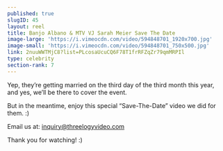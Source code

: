 ```yaml
---
published: true
slugID: 45
layout: reel
title: Banjo Albano & MTV VJ Sarah Meier Save The Date
image-large: 'https://i.vimeocdn.com/video/594848701_1920x700.jpg'
image-small: 'https://i.vimeocdn.com/video/594848701_750x500.jpg'
link: 2nuuWWTMjC8?list=PLcosaUcuCQ6F78T1frRFZqZr79qmMRPIl
type: celebrity
section-rank: 7
---
```

Yep, they’re getting married on the third day of the third month this year, and yes, we’ll be there to cover the event. 

But in the meantime, enjoy this special “Save-The-Date” video we did for them. :)

Email us at: inquiry@threelogyvideo.com

Thank you for watching! :)
